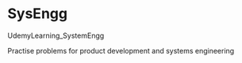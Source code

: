 # SysEngg
UdemyLearning_SystemEngg


Practise problems for product development and systems engineering
